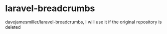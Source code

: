 # laravel-breadcrumbs
davejamesmiller/laravel-breadcrumbs, I will use it if the original repository is deleted
